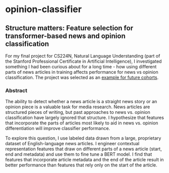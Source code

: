 # opinion-classifier
## Structure matters: Feature selection for transformer-based news and opinion classification
For my final project for CS224N, Natural Language Understanding (part of the Stanford Professional Certificate in Artificial Intelligence), I investigated something I had been curious about for a long time - how using different parts of news articles in training affects performance for news vs opinion classification. The project was selected as an [example for future cohorts](https://drive.google.com/drive/folders/1E9fKOxRen5y61XgoYtpYN80tnJxJ0pi4?usp=drive_link).

### Abstract
The ability to detect whether a news article is a straight news story or an opinion piece is a valuable task for media research. News articles are structured pieces of writing, but past approaches to news vs. opinion classification have largely ignored that structure. I hypothesize that features that incorporate the parts of articles most likely to aid in news vs. opinion differentiation will improve classifier performance. 

To explore this question, I use labeled data drawn from a large, proprietary dataset of English-language news articles. I engineer contextual representation features that draw on different parts of a news article (start, end and metadata) and use them to fine tune a BERT model. I find that features that incorporate article metadata and the end of the article result in better performance than features that rely only on the start of the article.  

